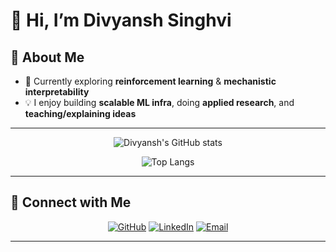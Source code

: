 # 👋 Hi, I’m Divyansh Singhvi  


## 🚀 About Me
<!-- - 📖 Co-author of an ACL 2025 paper on interpretability in LLMs  -->  
<!-- - 🧑‍💻 Open-source contributor (vLLM, PyTorch, mechanistic interpretability repos)  -->
- 🌱 Currently exploring **reinforcement learning** & **mechanistic interpretability**  
- 💡 I enjoy building **scalable ML infra**, doing **applied research**, and **teaching/explaining ideas**  

---

<p align="center">
  <img src="https://github-readme-stats.vercel.app/api?username=divyanshsinghvi&show_icons=true&hide=issues,contribs&theme=dracula" alt="Divyansh's GitHub stats" />
</p>

<p align="center">
  <img src="https://github-readme-stats.vercel.app/api/top-langs/?username=divyanshsinghvi&theme=dracula" alt="Top Langs" />
</p>

---

## 🔗 Connect with Me
<p align="center">
  <a href="https://github.com/divyanshsinghvi"><img src="https://img.shields.io/badge/GitHub-black?logo=github&logoColor=white" alt="GitHub"></a>
  <a href="https://www.linkedin.com/in/divyanshsinghvi/"><img src="https://img.shields.io/badge/LinkedIn-blue?logo=linkedin&logoColor=white" alt="LinkedIn"></a>
  <a href="mailto:divyanshsinghvi@gmail.com"><img src="https://img.shields.io/badge/Email-D14836?logo=gmail&logoColor=white" alt="Email"></a>
</p>

---


